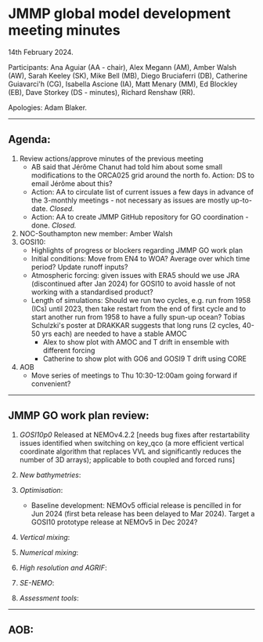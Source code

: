 # JMMP global model development meeting minutes

14th February 2024.

Participants: Ana Aguiar (AA - chair), Alex Megann (AM), Amber Walsh (AW), Sarah Keeley (SK), Mike Bell (MB), Diego Bruciaferri (DB), Catherine Guiavarci'h (CG), Isabella Ascione (IA), Matt Menary (MM), Ed Blockley (EB), Dave Storkey (DS - minutes), Richard Renshaw (RR).

Apologies: Adam Blaker.

----------

## Agenda:
1. Review actions/approve minutes of the previous meeting 
   - AB said that Jérôme Chanut had told him about some small modifications to the ORCA025 grid around the north fo. Action: DS to email Jérôme about this?
   - Action: AA to circulate list of current issues a few days in advance of the 3-monthly meetings - not necessary as issues are mostly up-to-date. _Closed._
   - Action: AA to create JMMP GitHub repository for GO coordination - done. _Closed._
2. NOC-Southampton new member: Amber Walsh
3. GOSI10:
   - Highlights of progress or blockers regarding JMMP GO work plan
   - Initial conditions: Move from EN4 to WOA? Average over which time period? Update runoff inputs?
   - Atmospheric forcing: given issues with ERA5 should we use JRA (discontinued after Jan 2024) for GOSI10 to avoid hassle of not working with a standardised product?
   - Length of simulations: Should we run two cycles, e.g. run from 1958 (ICs) until 2023, then take restart from the end of first cycle and to start another run from 1958 to have a fully spun-up ocean? Tobias Schulzki's poster at DRAKKAR suggests that long runs (2 cycles, 40-50 yrs each) are needed to have a stable AMOC
      - Alex to show plot with AMOC and T drift in ensemble with different forcing
      -  Catherine to show plot with GO6 and GOSI9 T drift using CORE
4. AOB
   - Move series of meetings to Thu 10:30-12:00am going forward if convenient?

----------

## JMMP GO work plan review:

1. _GOSI10p0_
Released at NEMOv4.2.2 [needs bug fixes after restartability issues identified when switching on key_qco (a more efficient vertical coordinate algorithm that replaces VVL and significantly reduces the number of 3D arrays); applicable to both coupled and forced runs]

2. _New bathymetries_:

3. _Optimisation_:
   - Baseline development: NEMOv5 official release is pencilled in for Jun 2024 (first beta release has been delayed to Mar 2024). Target a GOSI10 prototype release at NEMOv5 in Dec 2024?

4. _Vertical mixing_:

5. _Numerical mixing_: 

6. _High resolution and AGRIF_: 

7. _SE-NEMO_: 

8. _Assessment tools_: 

----------

## AOB:

